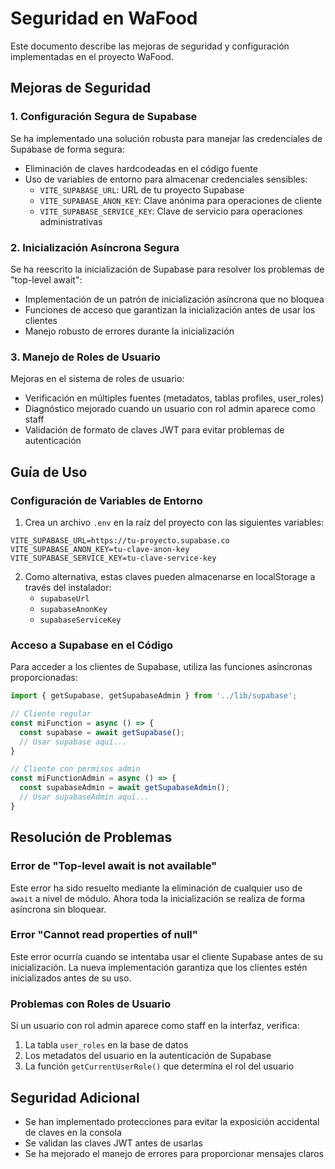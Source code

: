 # Seguridad en WaFood

Este documento describe las mejoras de seguridad y configuración implementadas en el proyecto WaFood.

## Mejoras de Seguridad

### 1. Configuración Segura de Supabase

Se ha implementado una solución robusta para manejar las credenciales de Supabase de forma segura:

- Eliminación de claves hardcodeadas en el código fuente
- Uso de variables de entorno para almacenar credenciales sensibles:
  - `VITE_SUPABASE_URL`: URL de tu proyecto Supabase
  - `VITE_SUPABASE_ANON_KEY`: Clave anónima para operaciones de cliente
  - `VITE_SUPABASE_SERVICE_KEY`: Clave de servicio para operaciones administrativas

### 2. Inicialización Asíncrona Segura

Se ha reescrito la inicialización de Supabase para resolver los problemas de "top-level await":

- Implementación de un patrón de inicialización asíncrona que no bloquea
- Funciones de acceso que garantizan la inicialización antes de usar los clientes
- Manejo robusto de errores durante la inicialización

### 3. Manejo de Roles de Usuario

Mejoras en el sistema de roles de usuario:

- Verificación en múltiples fuentes (metadatos, tablas profiles, user_roles)
- Diagnóstico mejorado cuando un usuario con rol admin aparece como staff
- Validación de formato de claves JWT para evitar problemas de autenticación

## Guía de Uso

### Configuración de Variables de Entorno

1. Crea un archivo `.env` en la raíz del proyecto con las siguientes variables:

```
VITE_SUPABASE_URL=https://tu-proyecto.supabase.co
VITE_SUPABASE_ANON_KEY=tu-clave-anon-key
VITE_SUPABASE_SERVICE_KEY=tu-clave-service-key
```

2. Como alternativa, estas claves pueden almacenarse en localStorage a través del instalador:
   - `supabaseUrl`
   - `supabaseAnonKey`
   - `supabaseServiceKey`

### Acceso a Supabase en el Código

Para acceder a los clientes de Supabase, utiliza las funciones asíncronas proporcionadas:

```typescript
import { getSupabase, getSupabaseAdmin } from '../lib/supabase';

// Cliente regular
const miFunction = async () => {
  const supabase = await getSupabase();
  // Usar supabase aquí...
}

// Cliente con permisos admin
const miFunctionAdmin = async () => {
  const supabaseAdmin = await getSupabaseAdmin();
  // Usar supabaseAdmin aquí...
}
```

## Resolución de Problemas

### Error de "Top-level await is not available"

Este error ha sido resuelto mediante la eliminación de cualquier uso de `await` a nivel de módulo. Ahora toda la inicialización se realiza de forma asíncrona sin bloquear.

### Error "Cannot read properties of null"

Este error ocurría cuando se intentaba usar el cliente Supabase antes de su inicialización. La nueva implementación garantiza que los clientes estén inicializados antes de su uso.

### Problemas con Roles de Usuario

Si un usuario con rol admin aparece como staff en la interfaz, verifica:

1. La tabla `user_roles` en la base de datos
2. Los metadatos del usuario en la autenticación de Supabase
3. La función `getCurrentUserRole()` que determina el rol del usuario

## Seguridad Adicional

- Se han implementado protecciones para evitar la exposición accidental de claves en la consola
- Se validan las claves JWT antes de usarlas
- Se ha mejorado el manejo de errores para proporcionar mensajes claros 